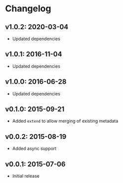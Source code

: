 # Changelog

## v1.0.2: 2020-03-04

- Updated dependencies

## v1.0.1: 2016-11-04

- Updated dependencies

## v1.0.0: 2016-06-28

- Updated dependencies

## v0.1.0: 2015-09-21

- Added `extend` to allow merging of existing metadata

## v0.0.2: 2015-08-19

- Added async support

## v0.0.1: 2015-07-06

- Initial release
